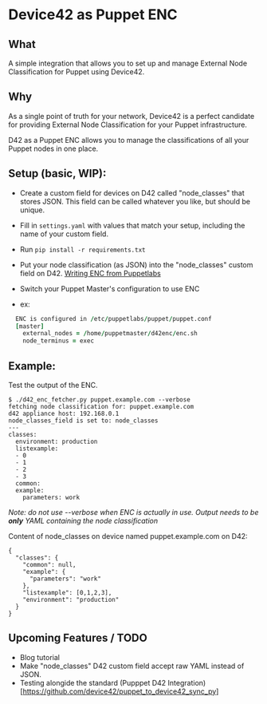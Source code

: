 # Device42 as Puppet ENC


## What
A simple integration that allows you to set up and manage External Node Classification for Puppet using Device42.  

## Why
As a single point of truth for your network, Device42 is a perfect candidate for providing External Node Classification for your Puppet infrastructure.  

D42 as a Puppet ENC allows you to manage the classifications of all your Puppet nodes in one place.  

## Setup (basic, WIP):
- Create a custom field for devices on D42 called "node_classes" that stores JSON.  This field can be called whatever you like, but should be unique.
- Fill in `settings.yaml` with values that match your setup, including the name of your custom field.
- Run `pip install -r requirements.txt`
- Put your node classification (as JSON) into the "node_classes" custom field on D42. [Writing ENC from Puppetlabs](https://docs.puppet.com/puppet/4.10/nodes_external.html?#enc-output-format)
- Switch your Puppet Master's configuration to use ENC

- ex:
``` for Puppetserver version 2.7
  ENC is configured in /etc/puppetlabs/puppet/puppet.conf
  [master]
  	external_nodes = /home/puppetmaster/d42enc/enc.sh
  	node_terminus = exec
```

## Example:
Test the output of the ENC.  
```
$ ./d42_enc_fetcher.py puppet.example.com --verbose
fetching node classification for: puppet.example.com
d42 appliance host: 192.168.0.1
node_classes_field is set to: node_classes
---
classes:
  environment: production
  listexample:
  - 0
  - 1
  - 2
  - 3
  common:
  example:
    parameters: work
```
*Note: do not use --verbose when ENC is actually in use.  Output needs to be __only__ YAML containing the node classification*

Content of node_classes on device named puppet.example.com on D42:
```
{
  "classes": {
    "common": null,
    "example": {
      "parameters": "work"
    },
    "listexample": [0,1,2,3],
    "environment": "production"
  }
}
```


## Upcoming Features / TODO
- Blog tutorial
- Make "node_classes" D42 custom field accept raw YAML instead of JSON.
- Testing alongide the standard (Pupppet D42 Integration)[https://github.com/device42/puppet_to_device42_sync_py]
